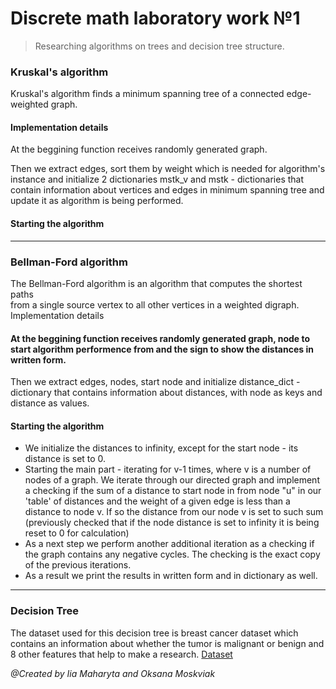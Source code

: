 # Discrete math laboratory work №1
> Researching algorithms on trees and decision tree structure.

### Kruskal's algorithm
Kruskal's algorithm finds a minimum spanning tree of a connected edge-weighted graph.

#### Implementation details
At the beggining function receives randomly generated graph.

Then we extract edges, sort them by weight which is needed for algorithm's instance and initialize
2 dictionaries mstk_v and mstk - dictionaries that contain information about vertices and edges
in minimum spanning tree and update it as algorithm is being performed.

#### Starting the algorithm




<hr>

### Bellman-Ford algorithm
The Bellman-Ford algorithm is an algorithm that computes 
the shortest paths <br> from a single source vertex to all other vertices in a weighted digraph.
Implementation details
#### At the beggining function receives randomly generated graph, node to start algorithm performence from and the sign to show the distances in written form.

Then we extract edges, nodes, start node and initialize distance_dict - dictionary that contains information about distances, with node as keys and distance as values.

#### Starting the algorithm
- We initialize the distances to infinity, except for the start node - its distance is set to 0.
- Starting the main part - iterating for v-1 times, where v is a number of nodes of a graph. We iterate through our directed graph and implement a checking if the sum of a distance to start node in from node "u" in our 'table' of distances and the weight of a given edge is less than a distance to node v. If so the distance from our node v is set to such sum (previously checked that if the node distance is set to infinity it is being reset to 0 for calculation)
- As a next step we perform another additional iteration as a checking if the graph contains any negative cycles. The checking is the exact copy of the previous iterations.
- As a result we print the results in written form and in dictionary as well.
<hr>

### Decision Tree
The dataset used for this decision tree is breast cancer dataset which contains an information about whether 
the tumor is malignant or benign and 8 other features that help to make a research.
[Dataset](https://scikit-learn.org/stable/modules/generated/sklearn.datasets.load_breast_cancer.html)

<i>@Created by Iia Maharyta and Oksana Moskviak </i>

